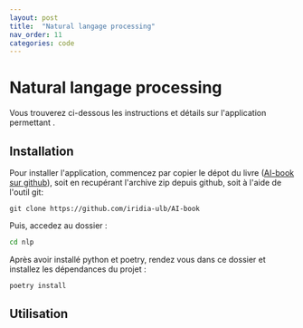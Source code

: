 ```yaml
---
layout: post
title:  "Natural langage processing"
nav_order: 11
categories: code
---
```


# Natural langage processing

Vous trouverez ci-dessous les instructions et détails sur l'application
permettant .


## Installation

Pour installer l'application, commencez par copier le dépot du livre ([AI-book sur github][ia-gh]),
soit en recupérant l'archive zip depuis github, soit à l'aide de l'outil git:

```
git clone https://github.com/iridia-ulb/AI-book
```

Puis, accedez au dossier :

```bash
cd nlp
```

Après avoir installé python et poetry, rendez vous dans ce dossier et installez les
dépendances du projet :

```bash
poetry install
```

## Utilisation

[ia-gh]: https://github.com/iridia-ulb/AI-book
